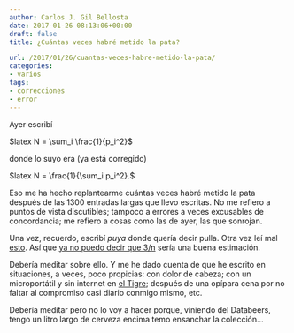 ```yaml
---
author: Carlos J. Gil Bellosta
date: 2017-01-26 08:13:06+00:00
draft: false
title: ¿Cuántas veces habré metido la pata?

url: /2017/01/26/cuantas-veces-habre-metido-la-pata/
categories:
- varios
tags:
- correcciones
- error
---
```


Ayer escribí



$latex N = \sum_i \frac{1}{p_i^2}$



donde lo suyo era (ya está corregido)



$latex N = \frac{1}{\sum_i p_i^2}.$



Eso me ha hecho replantearme cuántas veces habré metido la pata después de las 1300 entradas largas que llevo escritas. No me refiero a puntos de vista discutibles; tampoco a errores a veces excusables de concordancia; me refiero a cosas como las de ayer, las que sonrojan.

Una vez, recuerdo, escribí _puya_ donde quería decir pulla. Otra vez leí mal [esto](https://en.wikipedia.org/wiki/Banzhaf_power_index). Así que [ya no puedo decir que 3/n](https://www.datanalytics.com/2016/11/30/la-regla-del-tres-para-estimar-la-probabilidad-de-un-evento-todavia-no-observado/) sería una buena estimación.

Debería meditar sobre ello. Y me he dado cuenta de que he escrito en situaciones, a veces, poco propicias: con dolor de cabeza; con un microportátil y sin internet en [el Tigre](https://es.wikipedia.org/wiki/Tigre_(Buenos_Aires)); después de una opípara cena por no faltar al compromiso casi diario conmigo mismo, etc.

Debería meditar pero no lo voy a hacer porque, viniendo del Databeers, tengo un litro largo de cerveza encima temo ensanchar la colección...
